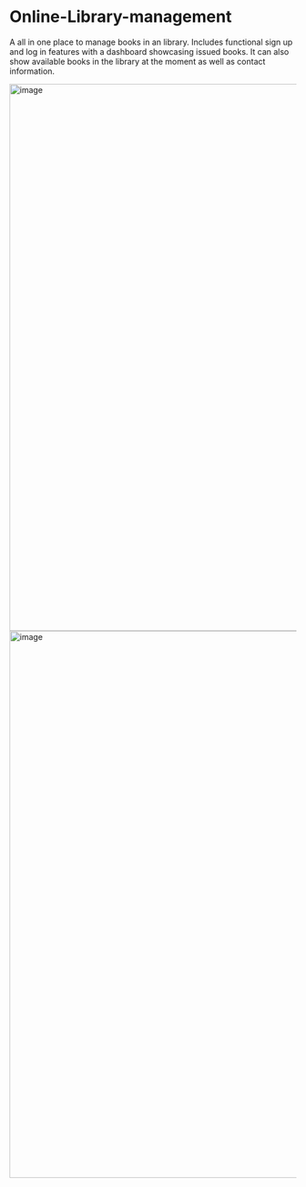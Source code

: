 # Online-Library-management

A all in one place to manage books in an library. Includes functional sign up and log in features with a dashboard showcasing issued books. It can also show available books in the library at the moment as well as contact information.

<img width="960" alt="image" src="https://github.com/int-code/Online-Library-management/assets/74727186/5fbe6d6f-381e-4ff1-970f-bdbba4e66bae">


<img width="960" alt="image" src="https://github.com/int-code/Online-Library-management/assets/74727186/6eab6710-07bd-47dd-87db-a930a9093032">


